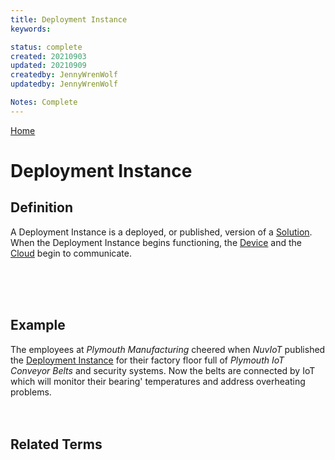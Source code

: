 ```yaml
---
title: Deployment Instance
keywords: 

status: complete
created: 20210903
updated: 20210909
createdby: JennyWrenWolf
updatedby: JennyWrenWolf 

Notes: Complete
---
```

[Home](../Index.md)

# Deployment Instance 

## Definition
A Deployment Instance is a deployed, or published, version of a [Solution](./Glossary/Solution.md).   When the Deployment Instance begins functioning, the [Device](./Glossary/Device.md) and the [Cloud](./Glossary/Cloud.md) begin to communicate.

<br>
<br>
<br>

## Example

The employees at *Plymouth Manufacturing* cheered when *NuvIoT* published the [Deployment Instance](./Glossary/DeploymentInstance.md) for their factory floor full of *Plymouth IoT Conveyor Belts* and security systems.  Now the belts are connected by IoT which will monitor their bearing' temperatures and address overheating problems.
<br>
<br>
<br>

## Related Terms
